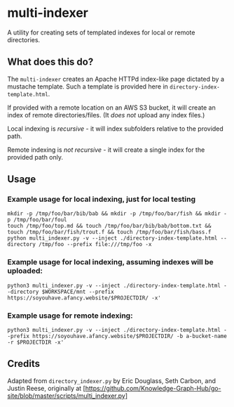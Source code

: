 # multi-indexer
A utility for creating sets of templated indexes for local or remote directories.

## What does this do? 

The `multi-indexer` creates an Apache HTTPd index-like page dictated by a mustache template. Such a template is provided here in `directory-index-template.html`.

If provided with a remote location on an AWS S3 bucket, it will create an index of remote directories/files.
(It *does not* upload any index files.)

Local indexing is *recursive* - it will index subfolders relative to the provided path.

Remote indexing is *not recursive* - it will create a single index for the provided path only.

## Usage

### Example usage for local indexing, just for local testing
```
mkdir -p /tmp/foo/bar/bib/bab && mkdir -p /tmp/foo/bar/fish && mkdir -p /tmp/foo/bar/foul
touch /tmp/foo/top.md && touch /tmp/foo/bar/bib/bab/bottom.txt && touch /tmp/foo/bar/fish/trout.f && touch /tmp/foo/bar/fish/bass.f
python multi_indexer.py -v --inject ./directory-index-template.html --directory /tmp/foo --prefix file:///tmp/foo -x
```

### Example usage for local indexing, assuming indexes will be uploaded:
```
python3 multi_indexer.py -v --inject ./directory-index-template.html --directory $WORKSPACE/mnt --prefix https://soyouhave.afancy.website/$PROJECTDIR/ -x'
```

### Example usage for remote indexing:
```
python3 multi_indexer.py -v --inject ./directory-index-template.html --prefix https://soyouhave.afancy.website/$PROJECTDIR/ -b a-bucket-name -r $PROJECTDIR -x'
```

## Credits

Adapted from `directory_indexer.py` by Eric Douglass, Seth Carbon, and Justin Reese, originally at
[https://github.com/Knowledge-Graph-Hub/go-site/blob/master/scripts/multi_indexer.py]
